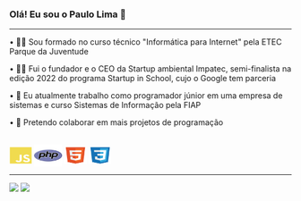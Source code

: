 ###  Olá! Eu sou o Paulo Lima 👋
<hr>
 
 • 👨‍🎓  Sou formado no curso técnico "Informática para Internet" pela ETEC Parque da Juventude
 
 • 👨‍💼  Fui o fundador e o CEO da Startup ambiental Impatec, semi-finalista na edição 2022 do programa Startup in School, cujo o Google tem parceria

 • 📘  Eu atualmente trabalho como programador júnior em uma empresa de sistemas e curso Sistemas de Informação pela FIAP
 
 • 🙂  Pretendo colaborar em mais projetos de programação
 
 
 <div style="display: inline_block"><br>
  <img align="center" alt="icon-JS" height="30" width="40" src="https://raw.githubusercontent.com/devicons/devicon/master/icons/javascript/javascript-plain.svg">
  <img align="center" alt="icon-PHP" height="40" width="50" src="https://raw.githubusercontent.com/devicons/devicon/master/icons/php/php-original.svg">
  <img align="center" alt="icon-HTML" height="30" width="40" src="https://raw.githubusercontent.com/devicons/devicon/master/icons/html5/html5-original.svg">
  <img align="center" alt="icon-CSS" height="30" width="40" src="https://raw.githubusercontent.com/devicons/devicon/master/icons/css3/css3-original.svg">
 
</div>
<hr>

<div> 
  <a href="https://instagram.com/ph_sxd?igshid=NmQ2ZmYxZjA=" target="_blank"><img src="https://img.shields.io/badge/-Instagram-%23E4405F?style=for-the-badge&logo=instagram&logoColor=white" target="_blank"></a>
 <a href="mailto:paulo7lima@hotmail.com" target="_blank"><img src="https://img.shields.io/badge/Microsoft_Outlook-0078D4?style=for-the-badge&logo=microsoft-outlook&logoColor=white" target="_blank"></a> 
</div>
